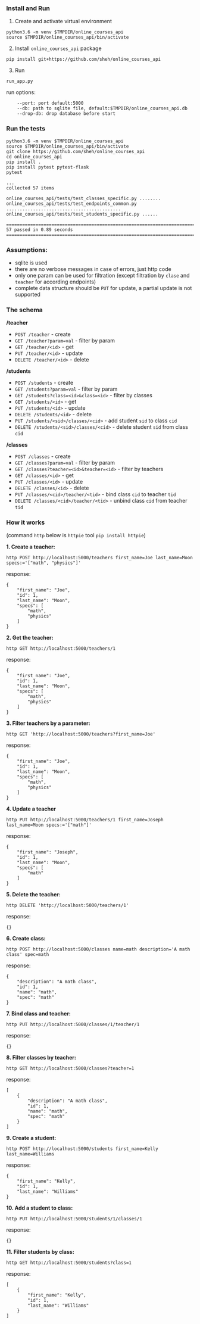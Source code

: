 ### Install and Run


1. Create and activate virtual environment 

```buildoutcfg
python3.6 -m venv $TMPDIR/online_courses_api
source $TMPDIR/online_courses_api/bin/activate
```

2. Install `online_courses_api` package

```buildoutcfg
pip install git+https://github.com/sheh/online_courses_api
```

3. Run

```buildoutcfg
run_app.py 
```

run options:
```buildoutcfg
    --port: port default:5000
    --db: path to sqlite file, default:$TMPDIR/online_courses_api.db
    --drop-db: drop database before start
```

### Run the tests


```buildoutcfg
python3.6 -m venv $TMPDIR/online_courses_api
source $TMPDIR/online_courses_api/bin/activate
git clone https://github.com/sheh/online_courses_api 
cd online_courses_api
pip install .
pip install pytest pytest-flask
pytest

...
collected 57 items

online_courses_api/tests/test_classes_specific.py ........
online_courses_api/tests/test_endpoints_common.py ...........................................
online_courses_api/tests/test_students_specific.py ......

=========================================================================== 57 passed in 0.89 seconds ============================================================================
```

### Assumptions:

* sqlite is used
* there are no verbose messages in case of errors, just http code
* only one param can be used for filtration (except filtration by `clase` and `teacher` for according endpoints)
* complete data structure should be `PUT` for update, a partial update is not supported

### The schema

**/teacher**

* `POST /teacher` - create
* `GET /teacher?param=val` - filter by param
* `GET /teacher/<id>` - get
* `PUT /teacher/<id>` - update
* `DELETE /teacher/<id>` - delete


**/students**

* `POST /students` - create
* `GET /students?param=val` - filter by param
* `GET /students?class=<id>&class=<id>` - filter by classes
* `GET /students/<id>` - get
* `PUT /students/<id>` - update
* `DELETE /students/<id>` - delete
* `PUT /students/<sid>/classes/<cid>` - add student `sid` to class `cid`
* `DELETE /students/<sid>/classes/<cid>` - delete student `sid` from class `cid`


**/classes**

* `POST /classes` - create
* `GET /classes?param=val` - filter by param
* `GET /classes?teacher=<id>&teacher=<id>` - filter by teachers
* `GET /classes/<id>` - get
* `PUT /classes/<id>` - update
* `DELETE /classes/<id>` - delete
* `PUT /classes/<cid>/teacher/<tid>` - bind class `cid` to teacher `tid`
* `DELETE /classes/<cid>/teacher/<tid>` - unbind class `cid` from teacher `tid`


### How it works


(command `http` below is `httpie` tool `pip install httpie`)

**1. Create a teacher:**

`http POST http://localhost:5000/teachers first_name=Joe last_name=Moon specs:='["math", "physics"]'`

response:

```buildoutcfg
{
    "first_name": "Joe",
    "id": 1,
    "last_name": "Moon",
    "specs": [
        "math",
        "physics"
    ]
}
```

**2. Get the teacher:**

`http GET http://localhost:5000/teachers/1`

response:

```buildoutcfg
{
    "first_name": "Joe",
    "id": 1,
    "last_name": "Moon",
    "specs": [
        "math",
        "physics"
    ]
}
```

**3. Filter teachers by a parameter:**

`http GET 'http://localhost:5000/teachers?first_name=Joe'`

response:

```buildoutcfg
{
    "first_name": "Joe",
    "id": 1,
    "last_name": "Moon",
    "specs": [
        "math",
        "physics"
    ]
}
```

**4. Update a teacher**

`http PUT http://localhost:5000/teachers/1 first_name=Joseph last_name=Moon specs:='["math"]'`

response:

```buildoutcfg
{
    "first_name": "Joseph",
    "id": 1,
    "last_name": "Moon",
    "specs": [
        "math"
    ]
}
```


**5. Delete the teacher:**

`http DELETE 'http://localhost:5000/teachers/1'`

response:

```buildoutcfg
{}
```


**6. Create class:**

`http POST http://localhost:5000/classes name=math description='A math class' spec=math`

response:

```buildoutcfg
{
    "description": "A math class",
    "id": 1,
    "name": "math",
    "spec": "math"
}
```

**7. Bind class and teacher:**

`http PUT http://localhost:5000/classes/1/teacher/1`

response:

```buildoutcfg
{}
```

**8. Filter classes by teacher:**


`http GET http://localhost:5000/classes?teacher=1`

response:

```buildoutcfg
[
    {
        "description": "A math class",
        "id": 1,
        "name": "math",
        "spec": "math"
    }
]
```

**9. Create a student:**

`http POST http://localhost:5000/students first_name=Kelly last_name=Williams`

response:

```buildoutcfg
{
    "first_name": "Kelly",
    "id": 1,
    "last_name": "Williams"
}
```

**10. Add a student to class:**

`http PUT http://localhost:5000/students/1/classes/1`

response:

```buildoutcfg
{}
```

**11. Filter students by class:**

`http GET http://localhost:5000/students?class=1`

response:

```buildoutcfg
[
    {
        "first_name": "Kelly",
        "id": 1,
        "last_name": "Williams"
    }
]
```
